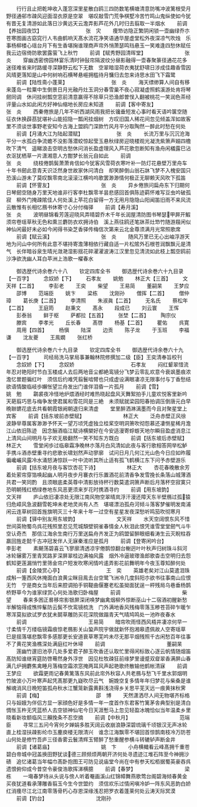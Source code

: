 <!-- { "loadSidebar": true } -->
　　行行且止把乾坤收入蓬窓深里星散白鸥三四防数笔横塘清意防嘴冲波篱根受月野径通邨市疎风迎面湿衣原是空翠　堪叹敲雪门荒争棋墅冷苦竹鸣山鬼纵使如今犹有晋无复清游如此落日沙黄远天云澹弄影芦花外几时归去翦取一半烟水
　　前调【养拙园夜饮】　　　　　　　　　张　灾
　　痩笻访隐正繁阴闲锁一壶幽绿乔朩苍寒图画古窈窕行人韦曲鹤响天髙水流花净笑语通华屋虚堂松外夜深凉气吹烛　乐事杨柳楼心瑶台月下有生香堪掬谁理商声帘外悄萧瑟鸣珰悬玉一笑难逢四愁休赋任我云边宿倚防歌罢露萤飞上秋竹
　　前调【赋秀野园清晖堂】　　　　　　　　张　炎
　　穿幽透密傍园林宴乐清时钟鼔帘隔波纹分昼影融得一壶春聚篆径通花花多迷径难省来时路缓寻深静野云松下无数　空翠暗湿荷衣夷犹舒啸日涉成佳趣香雪因风晴更落知是山中何树响石横琴悬崕拥槛待月慵归去忽来诗思水田飞下霜鹭
　　前调【陆性斋小蓬莱】　　　　　　　　　张　炎
　　海天缥缈算人间自有移来蓬岛一粒粟中生倒景日月光融丹灶玉洞分春雪巢不夜心寂凝虚照鹤溪游处肯将琴劒同调　休问挂树瓢空窓前清意赢得不除草只恐渔郎曽悮入翻被桃花一笑润色茶经评量山水如此闲方好神仙缩地长房应未知道
　　前调【客中寄友】　　　　　　　　　　张　炎
　　西秦倦旅是几年不听西湖风雨我把长镵垂短发心事时看天语吟箧空随征衣休换薜茘犹堪补山能招隐一瓢闲挂烟树　方叹旧国人稀花间忽见倾盖浑如故客里不须谈世事野老安知今古海上盟鸥门深款竹风月平分取陶然一醉此时愁在何处
　　前调【月涌大江为陆起潜赋】　　　　　　　张　炎
　　长流万里与沉沉沧海平分一水孤白争流蟾不没影落潜蛟惊起莹玉悬秋绿房迎晓楼观光凝洗紫箫声嫋四檐吹下清气　遥睇浪击空明古愁休问消长盈虚理风入芦花歌忽断知有渔舟闲檥露巳沾衣沤犹栖草一片潇湘意人方酣梦长翁元自如此
　　前调　　　　　　　　　　　　张　炎
　　绕枝倦鹊鬓萧萧肯信如今犹客风雪荷衣寒叶补一防灯花悬壁万里舟车十年书劒此意青天识泛然身世故家休问清白　却笑醉倒山翁石牀飞梦不入槐安国只恐溪山游未了莫叹飘零南北滚滚江横呜呜歌罢渺渺情何极正无聊赖天风吹下孤笛
　　前调【怀霅友】　　　　　　　　　　张　炎
　　异乡倦旅问扁舟东下归期何日琴劒空随身万里天地谁非行客李杜飘零羊昙悲感回首俱陈迹羁怀难写豆虫吟破孤寂　柳外门掩疎隂佳人何处溪上苹花白留得一方无用月隐隐山阳闻笛旧雨不来风流云散惟有长相忆鴈书休寄寸心分付梅驿
　　前调【寿月溪】　　　　　　　　　　张　炎
　　波明昼锦看芳莲迎晓风弄晴碧乔木千年长润屋清防图书琴瑟甲屛开鰕须帘卷瑶草秋无色和熏兰麝防衣欢拥诗伯　溪上燕往鸥还笔牀茶灶笻竹随游屐闲似神仙闲最好未必如今闲得书染芝香驿传梅信次第来云北金尊须满月光常照歌席
　　前调【赋云溪】　　　　　　　　　　张　炎
　　随风万里已无心出岫浮游天地为问山中何所有此意不堪持寄澹薄相依行藏自适一片松隂外石根苍润飘飘元是清气　长伴暗谷泉生晴光潋滟湿影揺花碎濯濯波涛江汉里忽见清流如此枝上瓢空鸥前沙净欲洗幽人耳白苹洲上浩歌一櫂春水

　　御选歴代诗余巻六十八
　　钦定四库全书
　　御选歴代诗余巻六十九目录【一百字】
　　念奴娇【下】
　　石孝友
　　姚勉
　　林正大【三首】
　　文天祥【二首】
　　李彭老
　　王奕
　　柴望
　　王易简
　　董嗣杲
　　王梦应
　　邵博
　　范端臣
　　姚卞
　　梁栋
　　沈刚孙
　　僧挥【二首】
　　僧仲璋
　　葛长庚【二首】
　　李清照
　　朱淑眞【二首】
　　无名氏
　　蔡松年【二首】
　　王庭筠
　　赵秉文
　　髙永
　　段成已
　　刘云寰
　　王恽
　　彭泰翁
　　鲜于枢
　　萨都拉【五首】
　　张埜【二首】
　　陶宗仪
　　滕宾
　　李孝光
　　丘长春
　　髙啓
　　杨基【二首】
　　瞿佑
　　呉寛
　　周用【四首】
　　杨愼
　　陆深
　　边贡
　　陈子龙
　　于玉班
　　李福谦
　　沈友夔
　　王鳯嫺
　　张红桥

　　御选歴代诗余巻六十九目录
　　钦定四库全书
　　御选歴代诗余巻六十九【一百字】
　　司经局洗马掌局事兼翰林院修撰加二级【臣】王奕清奉旨校刊
　　念奴娇【下】
　　念奴娇　　　　　　　　　　　石孝友
　　闷红颦翠惜流年忍对艳阳时节白玉楼成人去后两地音尘都絶鸾镜分飞梦云零乱欢意今衰飒墨痕浓澹忆曽题徧红叶　须信后约难凭翦鬟啮臂也只成虚设满眼凄凉无限事付与丁香愁结欲语情酸临岐歩嬾怅望兰舟发出门谁伴泪昏一片孤月
　　前调【雪】　　　　　　　　　　　姚　勉
　　鹴裘夜冷怪地炉煨酒经时难热晓起盘风天舞絮拍手儿童欢悦客里新吟天葩翦巧思与梅争发使君属和雪花同是三絶　未须赋就梁园阳春拍调压倒唐元白早晩聮镳花底去共看朝霞银阙朝退归来清虚
　　堂里醉洒淋漓墨而今且对聚星堂上宾客
　　前调【括东坡前赤壁赋】　　　　　　　　林正大
　　泛舟赤壁正风徐波静举尊属客渺渺予怀天一望万顷凭虚独立桂桨空明洞箫吹彻怨慕还凄恻星稀月澹江山依旧陈迹　因念酾酒临江赋诗横槊好在今安适漫寄蜉蝣天地尔瞬目盈虚消息江上清风山间明月与子欢无极翻然一笑不知东方既白
　　前调【括东坡后赤壁赋】　　　　　　　　林正大
　　雪堂闲歩过临皋霜净晚林朩落月白风清如此夜与客行歌相答网举松鲈手携斗酒赤壁重寻约悲歌长啸划然声动寥廓　试问日月几何江光山色今日应如昨履徧巉巗风露冷水涌怒涛惊跃一叶中流听其所止适有孤飞鹤横江东下问予赤壁游乐
　　前调【括东坡月夜与客饮杏花下诗】　　　　　　林正大
　　杏花春晚散余芳着处萦帘穿箔唤起幽人明月夜步月褰衣行乐置酒花前清香争发雪挽长条落山城薄酒共君一笑同酌　且须眼底柔英尊中清影放待杯行数莫遣洞箫声断后月落杯空寂寞只恐明朝残红栖绿巻地东风恶更须来岁花时携酒寻约
　　前调【用东坡韵】　　　　　　　　　　文天祥
　　庐山依旧凄凉处无限江南风物空翠晴岚浮汗漫还障天东半壁鴈过孤猿归危嶂风急波翻雪乾坤未老地灵尚有人杰　堪嗟漂泊孤舟河倾斗落客梦催明发南浦闲云连草树回首旌旗明灭三十年来十年一过空有星星发夜深愁听鸣笳吹彻寒月
　　前调【驿中别友用东坡韵】　　　　　　　　文天祥
　　水天空阔恨东风不惜世间英物蜀鸟呉花残照里忍见荒城頽壁铜雀春情金人秋泪此恨凭谁雪堂堂劒气斗牛空认奇杰　那信江海余生南行万里送扁舟齐发正为鸥盟留醉眼细看涛生云灭睨柱吞嬴回旌走懿千古冲冠发伴人无寐秦淮应是孤月
　　前调【登寄闲吟台】　　　　　　　　　李彭老
　　素飇荡碧喜云飞寥廓清透凉宇倦鹊惊翻台榭迥叶叶秋声归树珠斗斜河冰轮辗雾万里青冥路芗深屏翠桂边满袖风露　烟外冷逼玻瓈渔郎歌杳击空明归去怨鹤知更莲漏悄竹里筛金帘户短发吹寒闲情吟逺弄影花前舞明年今夜玉尊知醉何处
　　前调【金陵赏心亭】　　　　　　　　　王　奕
　　英雄老矣对江山莫遣泪珠成斛一箑西风休掩面白浪黄尘眯目鳯去台空鹭飞洲冷几度斜阳朩欲书往事南山应恨无竹　宁是商女当年后来腔调拍手铜鞮曲偃蹇老松虽拗面犹逞一枰残局乌巷垂杨鹊桥野草今为谁家绿赏心何处浩歌归卧梅屋
　　前调　　　　　　　　　　　　柴　望
　　春来多困正晷移帘影银屏深闭唤梦幽禽烟柳外惊断巫山十二宿酒初醒新愁半解恼得成憔悴髼防云鬓不忺鸾镜梳洗　门外满地香风残梅零落玉糁苍苔碎乍暖乍寒浑莫拟欲试罗衣犹未鬬草雕防买花深院做蹋青天气晴鸠鸣处一池昨夜春水
　　前调　　　　　　　　　　　　王易简
　　暗帘吹雨怪西风梧井凄凉何早一寸柔情千万缕临镜霜痕惊老鴈影关山蛩声院宇做就新怀抱湘皋遗佩故人空寄瑶草　巳是揺落堪悲飘零多感那更长安道衰草寒芜吟未尽无那平烟残照千古闲愁百年往事不了黄花笑渔樵深处满庭红叶休埽
　　前调　　　　　　　　　　　　董嗣杲
　　莲幽竹邃旧池亭几处多爱君子醉玉吹香还认取忙里得闲标致心逐云帆情随烟笛髙防知谁继宵筵防啓蓦然身外浮世　因见杜牧疎狂前缘梦里谩蹙双睂翠香满屏山春满几炉拥麝焦禽睡月落梅空霜浓窓掩两耳风声起艳歌终散输他鹤帐清寐
　　前调　　　　　　　　　　　　王梦应
　　欲霜更雨记春黄篱落东风前此帘外秋容人共老鴈与愁飞千里水郭烟明竹陂波小万叶寒声起凭髙那更九嶷吹尽云气　婉娩空复多情年年归梦花与柴桑是谁解魂消风日晩短笛孤舟秋水江蟹笼新露黄斟浅浇得乡关思平芜天远一痕黄抹秋霁
　　前调【梅】　　　　　　　　　　　邵　博
　　天然潇洒尽人间无物堪齐标格只与姮娥为伴侣方显一家顔色好是多情一年一度首作东君客竹篱茅舎典型别是清白　惆怅玉杵无凭蓝桥人去空锁神仙宅今日天涯慙马上忽见轻盈冰魄恰似当年温柔乡里晓看新妆额临风三齅挽条不忍空摘
　　前调【中秋月】　　　　　　　　　　范端臣
　　寻常三五问今宵何夕婵娟多胜天阔云收崩浪静深碧琉璃千顷银汉无声冰轮直上桂湿扶疎影纶巾玉麈庾楼无限清兴　谁念江海飘零不堪回首惊鹊南枝冷万防苍山何处是修竹吾庐三径香雾云鬟清辉玉臂醉了愁重醒参横斗转辘轳声断金井
　　前调【诸葛庙】　　　　　　　　　　姚　卞
　　小舟横檝看云峰髙拥千重苍碧白帝城中冠盖换田野犹谈德三顾频烦两朝开济何处寻遗迹江堆石阵至今神拥沙碛　追忆诸葛当年幅巾髙卧抱图王可防见说庙堂今尚在中有参天松栢据蜀英豪吞呉遗恨俯仰成今昔空令豪俊浩歌挥涕横臆
　　前调【春梦】　　　　　　　　　　梁　栋
　　一塲春梦待从头说与傍人听着罨画溪山红锦幛舞燕歌莺台阁碧海倾春黄金买夜犹道看承薄雕香翦玉今生今世盟约　须信欢乐过情闲嗔冷妒一阵东风恶韵白娇红消痩尽江北江南零落骨朽心存恩深缘浅忍把罗衣着蓬莱何处云涛天际冥漠
　　前调【钓台】　　　　　　　　　　沈刚孙
